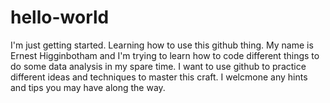 # hello-world
I'm just getting started. Learning how to use this github thing.
My name is Ernest Higginbotham and I'm trying to learn how to code different things to do some data analysis in my spare time. I want to use github to practice different ideas and techniques to master this craft. I welcmone any hints and tips you may have along the way.

